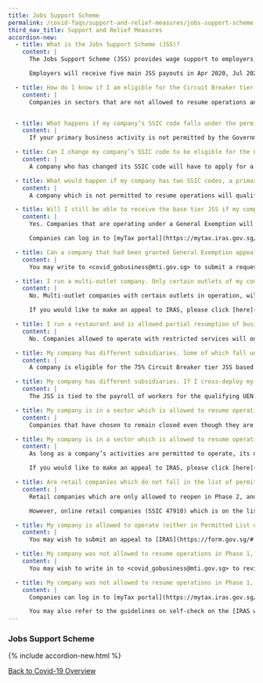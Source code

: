 ```yaml
---
title: Jobs Support Scheme
permalink: /covid-faqs/support-and-relief-measures/jobs-support-scheme
third_nav_title: Support and Relief Measures
accordion-new:
  - title: What is the Jobs Support Scheme (JSS)?
    content: |
      The Jobs Support Scheme (JSS) provides wage support to employers, to help enterprises retain their local employees (Singaporean Citizens and Permanent Residents) during this period of economic uncertainty. Under the JSS, the Government co-funds between 25% to 75% of the first $4,600 of gross monthly wages paid to each local employee in a 10-month period (up to Aug 2020) and 10% to 50% of the same in the subsequent 7-month period (Sep 2020 to Mar 2021).

      Employers will receive five main JSS payouts in Apr 2020, Jul 2020, Oct 2020, Mar 2021, and Jun 2021, with an additional special payout in May 2020. The level and duration of support each employer receives depends on the sector in which the employer operates. Please refer [here](https://www.iras.gov.sg/irashome/Schemes/Businesses/Jobs-Support-Scheme--JSS-/){:target="_blank"} for more information.

  - title: How do I know if I am eligible for the Circuit Breaker tier JSS of 75%?
    content: |
      Companies in sectors that are not allowed to resume operations and are currently not operating under a General Exemption, will be accorded the Circuit Breaker tier JSS of 75%.


  - title: What happens if my company’s SSIC code falls under the permitted list but my primary business activity is not permitted by the Government? Am I still eligible for the Circuit Breaker tier JSS of 75%?
    content: |
      If your primary business activity is not permitted by the Government, you will not be allowed to operate even if your company’s SSIC code falls within the permitted list. In such instance, you can submit an appeal to IRAS to request for the Circuit Breaker tier JSS of 75%.

  - title: Can I change my company’s SSIC code to be eligible for the Circuit Breaker tier JSS of 75%?
    content: |
      A company who has changed its SSIC code will have to apply for a General Exemption for its case to be reviewed.

  - title: What would happen if my company has two SSIC codes, a primary and secondary SSIC code? Which one will be referred to in the assessment for the Circuit Breaker tier JSS of 75%?
    content: |
      A company which is not permitted to resume operations will qualify for the Circuit Breaker tier JSS of 75%, regardless of its SSIC code.

  - title: Will I still be able to receive the base tier JSS if my company has successfully appealed to open and is granted the General Exemption?
    content: |
      Yes. Companies that are operating under a General Exemption will not be eligible for the Circuit Breaker tier JSS of 75% but will continue to receive the base tier JSS.

      Companies can log in to [myTax portal](https://mytax.iras.gov.sg/ESVWeb/default.aspx){:target="_blank"} to check the JSS tier that they qualify for.

  - title: Can a company that had been granted General Exemption appeal to cancel their General Exemption to qualify for the Circuit Breaker tier JSS of 75%?
    content: |
      You may write to <covid_gobusiness@mti.gov.sg> to submit a request.

  - title: I run a multi-outlet company. Only certain outlets of my company are allowed to resume operations. Would I still be eligible for the Circuit Breaker tier JSS of 75%?
    content: |
      No. Multi-outlet companies with certain outlets in operation, will not be accorded the Circuit Breaker tier JSS of 75% for as long as certain parts of their companies are allowed to operate.

      If you would like to make an appeal to IRAS, please click [here](https://form.gov.sg/#!/5e845afe41d035001110b715){:target="_blank"}.

  - title: I run a restaurant and is allowed partial resumption of business activities (ie. opened only for takeaway and delivery). Am I still eligible to receive the Circuit Breaker tier JSS of 75%?
    content: |
      No. Companies allowed to operate with restricted services will only receive the base tier JSS.

  - title: My company has different subsidiaries. Some of which fall under sectors which are allowed to open while others have to remain closed. Can I still qualify for the Circuit Breaker tier JSS of 75%?
    content: |
      A company is eligible for the 75% Circuit Breaker tier JSS based on whether it is permitted to resume operations. As long as a company with a specific UEN has activities which have been permitted to operate, the company with that UEN will not qualify for the Circuit Breaker tier JSS of 75%.

  - title: My company has different subsidiaries. If I cross-deploy my workers across the different UENs, am I still eligible for the Circuit Breaker tier JSS of 75%?
    content: |    
      The JSS is tied to the payroll of workers for the qualifying UEN. Please approach [IRAS](https://form.gov.sg/#!/5e40f20eef9f0b0011d0e25a){:target="_blank"} to review the details of your case.

  - title: My company is in a sector which is allowed to resume operations but prefers to remain close. Can I still qualify for the Circuit Breaker tier JSS of 75%?
    content: |  
      Companies that have chosen to remain closed even though they are allowed to resume operations will not qualify for the Circuit Breaker tier JSS of 75%.

  - title: My company is in a sector which is allowed to resume operations but needs to remain close to comply with my landlord’s operations. Can I still qualify for the 75% Circuit Breaker tier JSS?
    content: |  
      As long as a company’s activities are permitted to operate, its non-operation due to its alignment with its landlord’s operations, will not qualify it for the Circuit Breaker tier JSS of 75%.

      If you would like to make an appeal to IRAS, please click [here](https://form.gov.sg/#!/5e845afe41d035001110b715){:target="_blank"}.

  - title: Are retail companies which do not fall in the list of permitted services, but are conducting online sales eligible for the 75% Circuit Breaker tier JSS?
    content: |  
      Retail companies which are only allowed to reopen in Phase 2, and are not operating in Phase 1, will qualify for the Circuit Breaker tier JSS of 75%, regardless of whether they conduct online retail sales.

      However, online retail companies (SSIC 47910) which is on the list of Permitted Services, are allowed to resume operations and are not eligible for the Circuit Breaker tier JSS of 75%.

  - title: My company is allowed to operate (either in Permitted List or has a General Exemption to operate) but cannot do so as my workers have not been released from the dorms. Is my company still eligible for the Circuit Breaker tier JSS of 75%?
    content: |  
      You may wish to submit an appeal to [IRAS](https://form.gov.sg/#!/5e845afe41d035001110b715){:target="_blank"} to review the circumstances of your case.    

  - title: My company was not allowed to resume operations in Phase 1, was subsequently allowed to operate under a General Exemption, and now have our General Exemption rescinded. Do we qualify for a pro-rated Circuit Breaker tier JSS of 75%?
    content: |  
      You may wish to write in to <covid_gobusiness@mti.gov.sg> to review your case.

  - title: My company was not allowed to resume operations in Phase 1, was subsequently allowed to operate under a General Exemption, and now have our General Exemption rescinded. Do we qualify for a pro-rated Circuit Breaker tier JSS of 75%?
    content: |  
      Companies can log in to [myTax portal](https://mytax.iras.gov.sg/ESVWeb/default.aspx){:target="_blank"} to check the JSS tier that they qualify for.

      You may also refer to the guidelines on self-check on the [IRAS website](https://www.iras.gov.sg/irashome/e-services/other-taxes/jobs-support-scheme--jss-/){:target="_blank"}.  
---
```


### Jobs Support Scheme

{% include accordion-new.html %}

[Back to Covid-19 Overview](/covid/)
